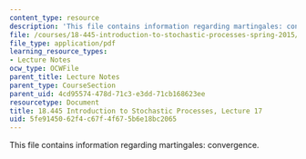 ```yaml
---
content_type: resource
description: 'This file contains information regarding martingales: convergence.'
file: /courses/18-445-introduction-to-stochastic-processes-spring-2015/5fe9145062f4c67f4f675b6e18bc2065_MIT18_445S15_lecture17.pdf
file_type: application/pdf
learning_resource_types:
- Lecture Notes
ocw_type: OCWFile
parent_title: Lecture Notes
parent_type: CourseSection
parent_uid: 4cd95574-478d-71c3-e3dd-71cb168623ee
resourcetype: Document
title: 18.445 Introduction to Stochastic Processes, Lecture 17
uid: 5fe91450-62f4-c67f-4f67-5b6e18bc2065
---
```

This file contains information regarding martingales: convergence.

